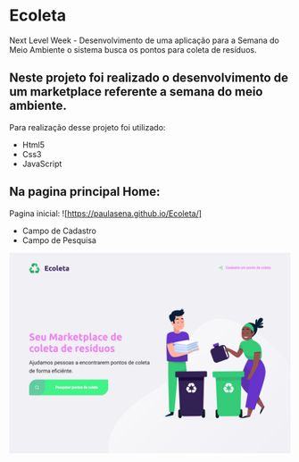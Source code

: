 # Ecoleta

Next Level Week - Desenvolvimento de uma aplicação para a Semana do Meio Ambiente o sistema busca os pontos para coleta de resíduos.  

## Neste projeto foi realizado o desenvolvimento de um marketplace referente a semana do meio ambiente.

 Para realização desse projeto foi utilizado:

  - Html5  <br>
  - Css3 <br>
  - JavaScript <br>

## Na pagina principal Home:

Pagina inicial: 
![https://paulasena.github.io/Ecoleta/]

- Campo de Cadastro 
- Campo de Pesquisa

![Primeira tela](/imgportfolio/Eco1.1.png "Home")
